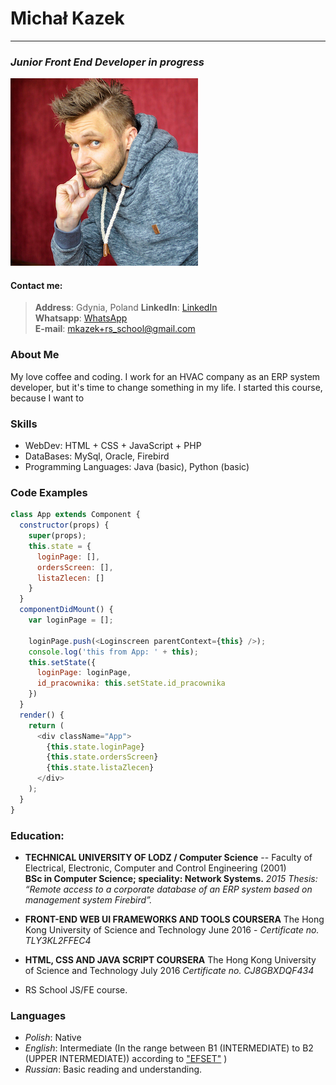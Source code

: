 # Michał Kazek
___
### _Junior Front End Developer in progress_  

![mkazz-profile-photo](img/mkazzz.png)

#### Contact me:  

 >**Address**: Gdynia, Poland
 >**LinkedIn**: [LinkedIn](https://www.linkedin.com/in/mat%C3%ADasg%C3%B3mezbonazzi/)  
 >**Whatsapp**: [WhatsApp](https://wa.me/+48503517888?text=WhatsApp)  
 >**E-mail**: mkazek+rs_school@gmail.com 

### About Me 
My love coffee and coding. I work for an HVAC company as an ERP system developer, but it's time to change something in my life. I started this course, because I want to 


### Skills
 - WebDev: HTML + CSS + JavaScript + PHP
 - DataBases: MySql, Oracle, Firebird
 - Programming Languages: Java (basic), Python (basic)

### Code Examples

```javascript
class App extends Component {
  constructor(props) {
    super(props);
    this.state = {
      loginPage: [],
      ordersScreen: [],
      listaZlecen: []
    }
  }
  componentDidMount() {
    var loginPage = [];

    loginPage.push(<Loginscreen parentContext={this} />);
    console.log('this from App: ' + this);
    this.setState({
      loginPage: loginPage,
      id_pracownika: this.setState.id_pracownika
    })
  }
  render() {
    return (
      <div className="App">
        {this.state.loginPage}
        {this.state.ordersScreen}
        {this.state.listaZlecen}
      </div>
    );
  }
}
```


### Education: 
- **TECHNICAL UNIVERSITY OF LODZ / Computer Science**
-- Faculty of Electrical, Electronic, Computer and Control Engineering (2001)  
**BSc in Computer Science; speciality: Network Systems.**
_2015 Thesis: “Remote access to a corporate database of an ERP system based on management system Firebird”._

- **FRONT-END WEB UI FRAMEWORKS AND TOOLS
COURSERA**
The Hong Kong University of Science and Technology
June 2016 - _Certificate no. TLY3KL2FFEC4_

- **HTML, CSS AND JAVA SCRIPT 
COURSERA**
The Hong Kong University of Science and Technology
July 2016 _Certificate no. CJ8GBXDQF434_


- RS School JS/FE course.

### Languages
- *Polish*: Native
- *English*: Intermediate (In the range between B1 (INTERMEDIATE) to B2 (UPPER INTERMEDIATE)) according to  ["EFSET"](https://www.efset.org/) )
- *Russian*: Basic reading and understanding.
